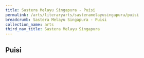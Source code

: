 ```yaml
---
title: Sastera Melayu Singapura - Puisi
permalink: /arts/literaryarts/sasteramelayusingapura/puisi
breadcrumb: Sastera Melayu Singapura - Puisi
collection_name: arts
third_nav_title: Sastera Melayu Singapura
---
```


## **Puisi**